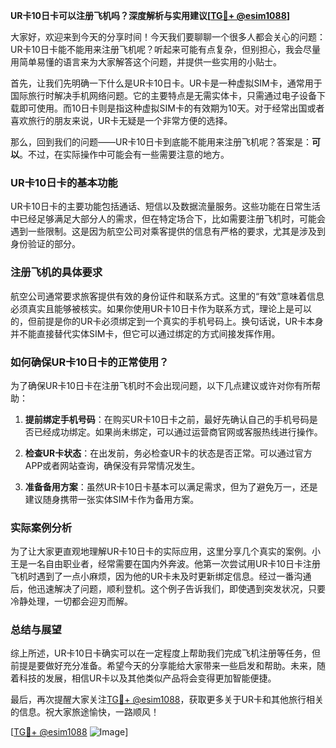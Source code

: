 **UR卡10日卡可以注册飞机吗？深度解析与实用建议[[TG💪+ @esim1088](https://t.me/s/esim1088)]**

大家好，欢迎来到今天的分享时间！今天我们要聊聊一个很多人都会关心的问题：UR卡10日卡能不能用来注册飞机呢？听起来可能有点复杂，但别担心，我会尽量用简单易懂的语言来为大家解答这个问题，并提供一些实用的小贴士。

首先，让我们先明确一下什么是UR卡10日卡。UR卡是一种虚拟SIM卡，通常用于国际旅行时解决手机网络问题。它的主要特点是无需实体卡，只需通过电子设备下载即可使用。而10日卡则是指这种虚拟SIM卡的有效期为10天。对于经常出国或者喜欢旅行的朋友来说，UR卡无疑是一个非常方便的选择。

那么，回到我们的问题——UR卡10日卡到底能不能用来注册飞机呢？答案是：**可以**。不过，在实际操作中可能会有一些需要注意的地方。

### UR卡10日卡的基本功能

UR卡10日卡的主要功能包括通话、短信以及数据流量服务。这些功能在日常生活中已经足够满足大部分人的需求，但在特定场合下，比如需要注册飞机时，可能会遇到一些限制。这是因为航空公司对乘客提供的信息有严格的要求，尤其是涉及到身份验证的部分。

### 注册飞机的具体要求

航空公司通常要求旅客提供有效的身份证件和联系方式。这里的“有效”意味着信息必须真实且能够被核实。如果你使用UR卡10日卡作为联系方式，理论上是可以的，但前提是你的UR卡必须绑定到一个真实的手机号码上。换句话说，UR卡本身并不能直接替代实体SIM卡，但它可以通过绑定的方式间接发挥作用。

### 如何确保UR卡10日卡的正常使用？

为了确保UR卡10日卡在注册飞机时不会出现问题，以下几点建议或许对你有所帮助：

1. **提前绑定手机号码**：在购买UR卡10日卡之前，最好先确认自己的手机号码是否已经成功绑定。如果尚未绑定，可以通过运营商官网或客服热线进行操作。
   
2. **检查UR卡状态**：在出发前，务必检查UR卡的状态是否正常。可以通过官方APP或者网站查询，确保没有异常情况发生。

3. **准备备用方案**：虽然UR卡10日卡基本可以满足需求，但为了避免万一，还是建议随身携带一张实体SIM卡作为备用方案。

### 实际案例分析

为了让大家更直观地理解UR卡10日卡的实际应用，这里分享几个真实的案例。小王是一名自由职业者，经常需要在国内外奔波。他第一次尝试用UR卡10日卡注册飞机时遇到了一点小麻烦，因为他的UR卡未及时更新绑定信息。经过一番沟通后，他迅速解决了问题，顺利登机。这个例子告诉我们，即使遇到突发状况，只要冷静处理，一切都会迎刃而解。

### 总结与展望

综上所述，UR卡10日卡确实可以在一定程度上帮助我们完成飞机注册等任务，但前提是要做好充分准备。希望今天的分享能给大家带来一些启发和帮助。未来，随着科技的发展，相信UR卡以及其他类似产品将会变得更加智能便捷。

最后，再次提醒大家关注[TG💪+ @esim1088](https://t.me/s/esim1088)，获取更多关于UR卡和其他旅行相关的信息。祝大家旅途愉快，一路顺风！

[[TG💪+ @esim1088](https://t.me/s/esim1088) ![Image](https://i.postimg.cc/4NQfJmqS/Snipaste-2025-05-13-00-14-12.png)]
